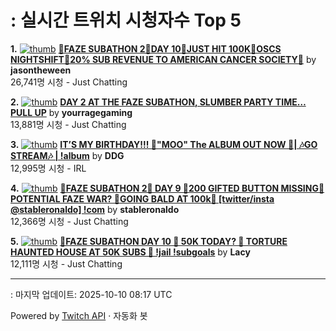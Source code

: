 # : 실시간 트위치 시청자수 Top 5

**1.** [![thumb](https://static-cdn.jtvnw.net/previews-ttv/live_user_jasontheween-320x180.jpg)](https://twitch.tv/jasontheween)
**[🔴FAZE SUBATHON 2🔴DAY 10🔴JUST HIT 100K🔴OSCS NIGHTSHIFT🔴20% SUB REVENUE TO AMERICAN CANCER SOCIETY🔴](https://twitch.tv/jasontheween)** by **jasontheween**<br>26,741명 시청  - Just Chatting

**2.** [![thumb](https://static-cdn.jtvnw.net/previews-ttv/live_user_yourragegaming-320x180.jpg)](https://twitch.tv/yourragegaming)
**[DAY 2 AT THE FAZE SUBATHON, SLUMBER PARTY TIME… PULL UP](https://twitch.tv/yourragegaming)** by **yourragegaming**<br>13,881명 시청  - Just Chatting

**3.** [![thumb](https://static-cdn.jtvnw.net/previews-ttv/live_user_ddg-320x180.jpg)](https://twitch.tv/DDG)
**[IT’S MY BIRTHDAY!!! 🎂"MOO" The ALBUM OUT NOW 🚨| 🎶GO STREAM🎶 | !album](https://twitch.tv/DDG)** by **DDG**<br>12,995명 시청  - IRL

**4.** [![thumb](https://static-cdn.jtvnw.net/previews-ttv/live_user_stableronaldo-320x180.jpg)](https://twitch.tv/stableronaldo)
**[👻FAZE SUBATHON 2👻 DAY 9 👻200 GIFTED BUTTON MISSING👻 POTENTIAL FAZE WAR? 👻GOING BALD AT 100k👻 [twitter/insta @stableronaldo] !com](https://twitch.tv/stableronaldo)** by **stableronaldo**<br>12,366명 시청  - Just Chatting

**5.** [![thumb](https://static-cdn.jtvnw.net/previews-ttv/live_user_lacy-320x180.jpg)](https://twitch.tv/Lacy)
**[🔴FAZE SUBATHON DAY 10 🔴 50K TODAY? 🔴 TORTURE HAUNTED HOUSE AT 50K SUBS 🔴 !jail !subgoals](https://twitch.tv/Lacy)** by **Lacy**<br>12,111명 시청  - Just Chatting


---
: 마지막 업데이트: 2025-10-10 08:17 UTC

Powered by [Twitch API](https://dev.twitch.tv/docs/api/reference) · 자동화 봇